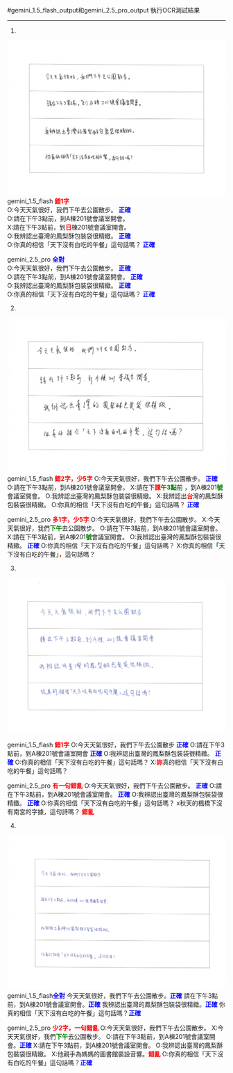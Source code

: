 #gemini_1.5_flash_output和gemini_2.5_pro_output 執行OCR測試結果

-------------------------

1. 

![第1張圖](input/1.png)
gemini_1.5_flash <font color="red">**錯1字**</font></br>
O:今天天氣很好，我們下午去公園散步。 <font color="blue">**正確**</font></br>
O:請在下午3點前，到A棟201號會議室開會。</br>
X:請在下午3點前，到<font color="red">**日**</font>棟201號會議室開會。</br>
O:我辨認出臺灣的鳳梨酥包裝袋很精緻。 <font color="blue">**正確**</font></br>
O:你真的相信「天下沒有白吃的午餐」這句話嗎？ <font color="blue">**正確**</font></br>

gemini_2.5_pro <font color="blue">**全對**</font></br>
O:今天天氣很好，我們下午去公園散步。 <font color="blue">**正確**</font></br>
O:請在下午3點前，到A棟201號會議室開會。 <font color="blue">**正確**</font></br>
O:我辨認出臺灣的鳳梨酥包裝袋很精緻。 <font color="blue">**正確**</font></br>
O:你真的相信「天下沒有白吃的午餐」這句話嗎？ <font color="blue">**正確**</font></br>

2. 

![第2張圖](input/2.png)
gemini_1.5_flash <font color="red">**錯2字，少5字**</font>
O:今天天氣很好，我們下午去公園散步。 <font color="blue">**正確**</font>
O:請在下午3點前，到A棟201號會議室開會。
X:請在下<font color="red">**課**</font><font color="green">**午3點**</font>前 <font color="green">**，**</font>到A棟201<font color="green">**號**</font>會議室開會。
O:我辨認出臺灣的鳳梨酥包裝袋很精緻。
X:我辨認出<font color="red">**台**</font>灣的鳳梨酥包裝袋很精緻。
O:你真的相信「天下沒有白吃的午餐」這句話嗎？ <font color="blue">**正確**</font>

gemini_2.5_pro <font color="red">**多1字，少5字**</font>
O:今天天氣很好，我們下午去公園散步。
X:今天天氣很好，我們<font color="green">**下午**</font>去公園散步。
O:請在下午3點前，到A棟201號會議室開會。
X:請在下午3點前，到A棟201<font color="green">**號**</font>會議室開會。
O:我辨認出臺灣的鳳梨酥包裝袋很精緻。 <font color="blue">**正確**</font>
O:你真的相信「天下沒有白吃的午餐」這句話嗎？
X:你真的相信<font color="green">**「**</font>天下沒有白吃的午餐<font color="green">**」**</font><font color="red">**，**</font>這句話嗎？

3. 

![第3張圖](input/3.png)

gemini_1.5_flash <font color="red">**錯1字**</font>
O:今天天氣很好，我們下午去公園散步 <font color="blue">**正確**</font>
O:請在下午3點前，到A棟201號會議室開會 <font color="blue">**正確**</font>
O:我辨認出臺灣的鳳梨酥包裝袋很精緻。 <font color="blue">**正確**</font>
O:你真的相信「天下沒有白吃的午餐」這句話嗎？
X:<font color="red">**妳**</font>真的相信「天下沒有白吃的午餐」這句話嗎？

gemini_2.5_pro <font color="red">**有一句錯亂**</font>
O:今天天氣很好，我們下午去公園散步。 <font color="blue">**正確**</font>
O:請在下午3點前，到A棟201號會議室開會。 <font color="blue">**正確**</font>
O:我辨認出臺灣的鳳梨酥包裝袋很精緻。 <font color="blue">**正確**</font>
O:你真的相信「天下沒有白吃的午餐」這句話嗎？
x秋天的楓橋下沒有南宮的字據，這句詩嗎？  <font color="red">**錯亂**</font>

4. 

![第4張圖](input/4.png)
gemini_1.5_flash<font color="blue">**全對**</font>
今天天氣很好，我們下午去公園散步。<font color="blue">**正確**</font>
請在下午3點前，到A棟201號會議室開會。<font color="blue">**正確**</font>
我辨認出臺灣的鳳梨酥包裝袋很精緻。<font color="blue">**正確**</font>
你真的相信「天下沒有白吃的午餐」這句話嗎？<font color="blue">**正確**</font>

gemini_2.5_pro <font color="red">**少2字，一句錯亂**</font>
O:今天天氣很好，我們下午去公園散步。
X:今天天氣很好，我們<font color="green">**下午**</font>去公園散步。
O:請在下午3點前，到A棟201號會議室開會。<font color="blue">**正確**</font>
X:請在下午3點前，到A棟201號會議室開會。
O:我辨認出臺灣的鳳梨酥包裝袋很精緻。
X:他親手為媽媽的圖書館裝設音響。<font color="red">**錯亂**</font>
O:你真的相信「天下沒有白吃的午餐」這句話嗎？<font color="blue">**正確**</font>

```

```

```

```
